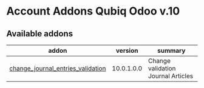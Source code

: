 Account Addons Qubiq Odoo v.10
==============================

[//]: # (addons)

Available addons
----------------
addon | version | summary
--- | --- | ---
[change_journal_entries_validation](change_journal_entries_validation/) | 10.0.1.0.0 | Change validation Journal Articles


[//]: # (end addons)